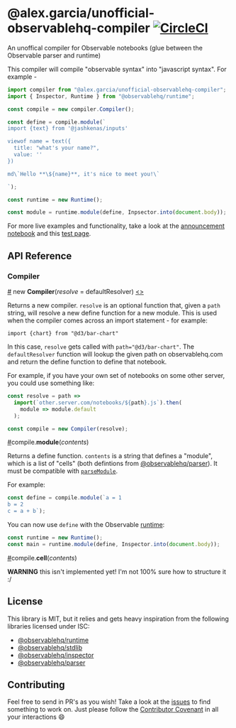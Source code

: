 # @alex.garcia/unofficial-observablehq-compiler [![CircleCI](https://circleci.com/gh/asg017/unofficial-observablehq-compiler.svg?style=svg)](https://circleci.com/gh/asg017/unofficial-observablehq-compiler)

An unoffical compiler for Observable notebooks (glue between the Observable parser and runtime)

This compiler will compile "observable syntax" into "javascript syntax".
For example -

```javascript
import compiler from "@alex.garcia/unofficial-observablehq-compiler";
import { Inspector, Runtime } from "@observablehq/runtime";

const compile = new compiler.Compiler();

const define = compile.module(`
import {text} from '@jashkenas/inputs'

viewof name = text({
  title: "what's your name?",
  value: ''
})

md\`Hello **\${name}**, it's nice to meet you!\`

`);

const runtime = new Runtime();

const module = runtime.module(define, Inpsector.into(document.body));
```

For more live examples and functionality, take a look at the [announcement notebook](https://observablehq.com/d/74f872c4fde62e35)
and this [test page](https://github.com/asg017/unofficial-observablehq-compiler/blob/master/test/test.html).

## API Reference

### Compiler

<a href="#Compiler" name="Compiler">#</a> new <b>Compiler</b>(<i>resolve</i> = defaultResolver) [<>](https://github.com/asg017/unofficial-observablehq-compiler/blob/master/src/compiler.js#L119 "Source")

Returns a new compiler. `resolve` is an optional function that, given a `path`
string, will resolve a new define function for a new module. This is used when
the compiler comes across an import statement - for example:

```
import {chart} from "@d3/bar-chart"
```

In this case, `resolve` gets called with `path="@d3/bar-chart"`. The `defaultResolver`
function will lookup the given path on observablehq.com and return the define
function to define that notebook.

For example, if you have your own set of notebooks on some other server, you
could use something like:

```javascript
const resolve = path =>
  import(`other.server.com/notebooks/${path}.js`).then(
    module => module.default
  );

const compile = new Compiler(resolve);
```

<a href="#compile_module" name="compile_module">#</a>compile.<b>module</b>(<i>contents</i>)

Returns a define function. `contents` is a string that defines a "module", which
is a list of "cells" (both defintions from [@observablehq/parser](https://github.com/observablehq/parser)).
It must be compatible with [`parseModule`](https://github.com/observablehq/parser#parseModule).

For example:

```javascript
const define = compile.module(`a = 1
b = 2
c = a + b`);
```

You can now use `define` with the Observable [runtime](https://github.com/observablehq/runtime):

```javascript
const runtime = new Runtime();
const main = runtime.module(define, Inspector.into(document.body));
```

<a href="#compile_cell" name="compile_cell">#</a>compile.<b>cell</b>(<i>contents</i>)

**WARNING** this isn't implemented yet! I'm not 100% sure how to structure it :/

## License

This library is MIT, but it relies and gets heavy inspiration from the following
libraries licensed under ISC:

- [@observablehq/runtime](https://github.com/observablehq/runtime)
- [@observablehq/stdlib](https://github.com/observablehq/stdlib)
- [@observablehq/inspector](https://github.com/observablehq/inspector)
- [@observablehq/parser](https://github.com/observablehq/parser)

## Contributing

Feel free to send in PR's as you wish! Take a look at the [issues](https://github.com/asg017/unofficial-observablehq-compiler/issues)
to find something to work on. Just please follow the [Contributor Covenant](https://www.contributor-covenant.org/)
in all your interactions :smile:
